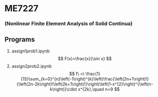 # ME7227
### (Nonlinear Finite Element Analysis of Solid Continua)

## Programs
1. assign1prob1.ipynb
    $$ F(x)=\frac{x}{\sin x} $$
2. assign2prob2.ipynb
    $$ f\ =\ \frac{1}{15}\sum_{k=0}^{n}\left(-1\right)^{k}\left(\frac{\left(2n+1\right)!}{\left(2n-2k\right)!\left(2k+1\right)!}\right)\left(1-x^{2}\right)^{\left(n-k\right)}\cdot x^{2k},\quad n=9 $$
